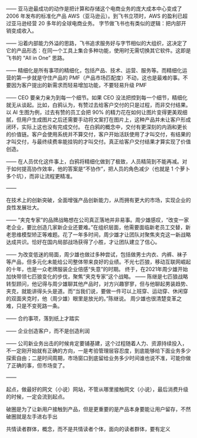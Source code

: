 ——
亚马逊最成功的动作是把计算和存储这个电商业务的庞大成本中心变成了 2006 年发布的标准化产品 AWS（亚马逊云）。到飞书立项时，AWS 的盈利已超过亚马逊经营 20 多年的全球电商业务。
字节做飞书也有类似的逻辑：把内部开销变成收入。

——
沿着内部能力外溢的思路，飞书追求服务好与字节相似的大组织，这决定了它的产品形态：在同一个工具上集合多种功能，使用时无需切换其它软件。这即是飞书的 “All in One” 思路。

——
精细化是所有事项的精细化，包括产品、技术、运营、服务等。而精细化运营的第一步就是守住产品的 PMF（产品市场匹配度）不动，这也是最难的事。不要因为客户提出的新需求而轻易增加功能，不要轻易升级 PMF

——
CEO 要亲力亲为到每一个细节。如果 CEO 没法把控到每一个细节，精细化就无从谈起。比如，白鸦认为，有赞过去给客户交付的只是过程，而非交付结果。以 AI 生图为例，过去有赞的员工会把 90% 的精力花在如何让图片变得更美观细腻，但用户生成图片之后还需要手动将文案打在图片上，这种产品并未让客户形成闭环，实际上这也没有完成交付。
在白鸦的概念中，交付有更深刻的内涵和更长的价值链。客户会使用系统并不算交付，客户开始活跃使用了才叫交付，有结果的才叫交付，与最终续费率能挂钩的才叫交付。真正给客户交付结果才算实现了价值创造。

——
在人员优化这件事上，白鸦将精细化做到了极致，人员精简到不能再减。对于如何提高协作效率，他的答案是“不协作”，把人员的角色减少（也就是 1 个萝卜多个坑），而非让流程更精准。

——

在技术上的创新突破，全面增强产品创新能力，从而拥有更大的市场，实现企业的良性发展壮大。

——
“夹克专家”的品牌战略想在公司真正落地并非易事。周少雄感叹，“改变一家老企业，要比创造几家新企业还要难。”在组织层面，他需要面临新老员工交替，新老思维模型矫正等难题。花了一年多时间，周少雄才让团队对聚焦夹克这一新战略达成共识。恰好在国内局部战场获得了小胜，才让团队建立了信心。

——
为改变低迷的局面，周少雄也做过多种尝试，包括做男士内衣、内裤、袜子等产品，但多元化未能给公司整体带来良好的业绩。不光七匹狼，移动互联网崛起的十年，也是一众老牌服装企业倍感“失意”的时期。
终于，在2021年周少雄开始加快带领七匹狼变化的步伐，聚焦“夹克专家”这个战略。
——
陈继是七匹狼战略转型顾问，他记得与周少雄聊其他产品时，对方兴趣寥寥，但与他聊起男装趋势、夹克，就能讲得头头是道。而“当我们说，要做一件可以上班穿、运动穿、休闲穿的双面夹克时，他（周少雄）眼里是放光的。”陈继说。
周少雄也很清楚变革之难，只是不变死路一条。

——
合约事项，落到纸上才踏实

——
企业创造客户，而不是创造利润

——
公司新业务出击的时候肯定要铺基建，这个过程随着人力、资源持续投入，不一定刚开始就有正确的方向，一是考验管理层容忍度，到底能够给下面业务多少探索自由；二是时间周期，市场窗口到底留给业务多少时间谁也说不准，可能你做了正确的事，但市场变了。

——

起点，做最好的网文（小说）网站，不管从哪里接触网文（小说），最后消费升级的时候，一定会流到起点。

破圈是为了让新用户接触到产品，但是更重要的是产品本身要能让用户留存，不然破圈就是左手进右手出

共情读者群体，概念，而不是共情读者个体，面向的读者群体，要有定义
